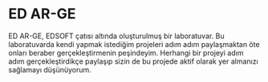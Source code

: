 # ED AR-GE
    
ED AR-GE, EDSOFT çatısı altında oluşturulmuş bir laboratuvar. Bu laboratuvarda kendi yapmak istediğim projeleri adım adım paylaşmaktan öte onları beraber gerçekleştirmenin peşindeyim. Herhangi bir projeyi adım adım gerçekleştirdikçe paylaşıp sizin de bu projede aktif olarak yer almanızı sağlamayı düşünüyorum.  

